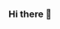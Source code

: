 ### Hi there 👋

<!--
**jorgedunn/jorgedunn** is a ✨ _special_ ✨ repository because its `README.md` (this file) appears on your GitHub profile.

Here are some ideas to get you started:

- 🔭 I’m currently working on ..ME.
- 🌱 I’m currently learning ...About you.
- 👯 I’m looking to collaborate on building a better world...
- 🤔 I’m looking for help with ...Everything I don't know 
- 💬 Ask me about ...Mediation Services 
- 📫 How to reach me: ...www.pkmediate.com
- 😄 Pronouns: ...Mediation 
- ⚡ Fun fact: ...Issues 
-->
